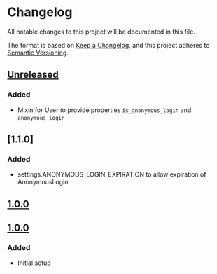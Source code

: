 # Changelog
All notable changes to this project will be documented in this file.

The format is based on [Keep a Changelog](https://keepachangelog.com/en/1.0.0/),
and this project adheres to [Semantic Versioning](https://semver.org/spec/v2.0.0.html).

## [Unreleased]

### Added
- Mixin for User to provide properties `is_anonymous_login` and `anonymous_login`

## [1.1.0]

### Added
- settings.ANONYMOUS_LOGIN_EXPIRATION to allow expiration of AnonymousLogin

## [1.0.0]

## [1.0.0]

### Added
- Initial setup

[Unreleased]: https://github.com/anexia/drf-anonymous-login/compare/1.0.0...HEAD
[1.0.0]: https://github.com/anexia/drf-anonymous-login/releases/tag/1.0.0
